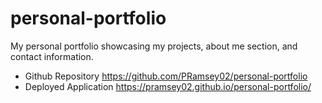 # personal-portfolio
My personal portfolio showcasing my projects, about me section, and contact information.

- Github Repository https://github.com/PRamsey02/personal-portfolio
- Deployed Application https://pramsey02.github.io/personal-portfolio/
